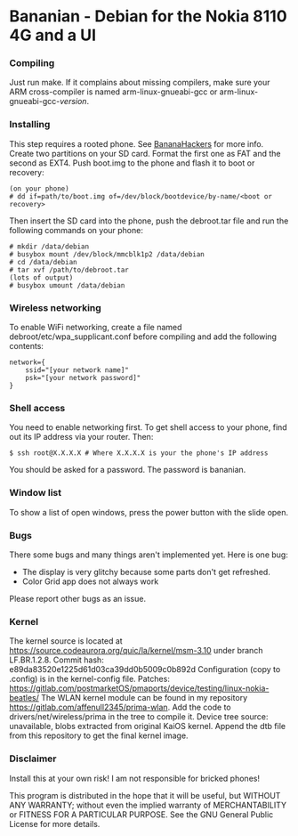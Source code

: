 # Bananian - Debian for the Nokia 8110 4G and a UI
### Compiling
Just run make. If it complains about missing compilers, make sure your ARM
cross-compiler is named arm-linux-gnueabi-gcc or arm-linux-gnueabi-gcc-_version_.
### Installing
This step requires a rooted phone. See
[BananaHackers](https://sites.google.com/view/bananahackers/root) for more info.
Create two partitions on your SD card. Format the first one as FAT and the
second as EXT4. Push boot.img to the phone and flash it to boot or recovery:

    (on your phone)
    # dd if=path/to/boot.img of=/dev/block/bootdevice/by-name/<boot or recovery>

Then insert the SD card into the phone, push the debroot.tar file and run the
following commands on your phone:

    # mkdir /data/debian
    # busybox mount /dev/block/mmcblk1p2 /data/debian
    # cd /data/debian
    # tar xvf /path/to/debroot.tar
    (lots of output)
    # busybox umount /data/debian

### Wireless networking
To enable WiFi networking, create a file named debroot/etc/wpa\_supplicant.conf
before compiling and add the following contents:

    network={
        ssid="[your network name]"
        psk="[your network password]"
    }

### Shell access
You need to enable networking first.
To get shell access to your phone, find out its IP address via your router. Then:

    $ ssh root@X.X.X.X # Where X.X.X.X is your the phone's IP address

You should be asked for a password. The password is bananian.
### Window list
To show a list of open windows, press the power button with the slide open.
### Bugs
There some bugs and many things aren't implemented yet.
Here is one bug:
 - The display is very glitchy because some parts don't get refreshed.
 - Color Grid app does not always work

Please report other bugs as an issue.
### Kernel
The kernel source is located at
<https://source.codeaurora.org/quic/la/kernel/msm-3.10> under branch LF.BR.1.2.8.
Commit hash: e89da83520e1225d61d03ca39dd0b5009c0b892d
Configuration (copy to .config) is in the kernel-config file.
Patches:
<https://gitlab.com/postmarketOS/pmaports/device/testing/linux-nokia-beatles/>
The WLAN kernel module can be found in my repository
<https://gitlab.com/affenull2345/prima-wlan>. Add the code to
drivers/net/wireless/prima in the tree to compile it.
Device tree source: unavailable, blobs extracted from original KaiOS kernel.
Append the dtb file from this repository to get the final kernel image.
### Disclaimer
Install this at your own risk! I am not responsible for bricked phones!

This program is distributed in the hope that it will be useful,
but WITHOUT ANY WARRANTY; without even the implied warranty of
MERCHANTABILITY or FITNESS FOR A PARTICULAR PURPOSE.  See the
GNU General Public License for more details.

